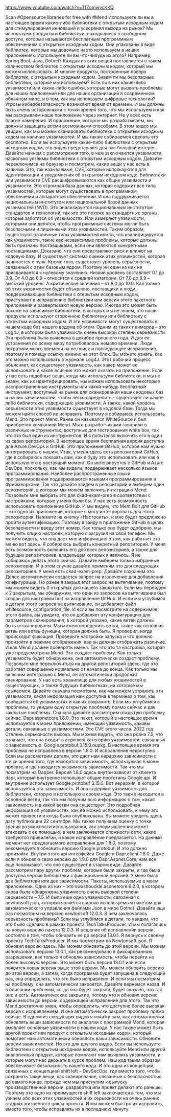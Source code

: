 https://www.youtube.com/watch?v=TfZomwycKKQ

Scan #Opensource libraries for free with #Mend
Используете ли вы в настоящее время какие-либо библиотеки с открытым исходным ходом для стимулирования инноваций и ускорения выхода на рынок? 
Мы используем продукты и библиотеки, находящиеся в свободном доступе, которые называются бесплатным программным обеспечением с открытым исходным кодом. 
Они упакованы в виде библиотек, которые мы довольно часто используем в наших приложениях. Используете ли вы что-нибудь из этого? Например, Spring Boot, Java, Dotnet? Каждая из этих вещей поставляется с таким количеством библиотек с открытым исходным кодом, который мы можем использовать. И многие продукты, построенные поверх библиотек, с открытым исходным кодом. 
Знаем ли мы безопасные библиотеки, которые мы используем? Есть ли в них какие-либо уязвимости или какие-либо ошибки, которые могут вызвать проблемы для наших приложений или для наших организаций в современном облачном мире, и в том, как мы используем цифровые технологии?
Угрозы кибербезопасности возникают время от времени. И мы должны быть очень осторожными с точки зрения того, что мы используем и как мы раскрываем наше приложение через интернет. Не у всех есть благие намерения. И приложение, которое мы разрабатываем, мы должны защищать всеми возможными способами. 
В этом видео мы увидим, как мы можем сканировать библиотеки с открытым исходным кодом на наличие уязвимостей. И мы также собираемся сделать это бесплатно. 
Если вы используете какие-либо библиотеки с открытым исходным кодом, это видео представляет для вас большой интерес.
Давайте начнем с рассмотрения того, в чем заключаются уязвимости, насколько уязвимы библиотеки с открытым исходным кодом. 
Давайте переключимся на браузер и посмотрим, какие вещи у нас есть в наличии. Это, так называемые, CVE, которые используются для идентификации и уведомления об открытом исходном коде.
Библиотеки или уязвимости CVE расшифровываются как общие уязвимости и уязвимости. Это огромная база данных, которая содержит все типы уязвимостей, которые могут существовать в программном обеспечении и аппаратном обеспечении. И она поддерживается национальным институтом или национальной базой данных уязвимостей (NVD).
Это анализируется национальным институтом стандартов и технологий, так что это похоже на стандартные органы, которые заботятся об уязвимостях. Или измеряют уязвимости, которыми они делятся, чтобы программные системы могли быть безопасными и лишенными этих уязвимостей.
Таким образом, существуют различные типы уязвимостей или то, что квалифицируется как уязвимости, такие как независимые проблемы, которые должны быть признаны поставщиками, если они являются конкретными поставщиками. 
Доказано, что они представляют риск и влияют на кодовую базу. И существует система оценки этих уязвимостей, которая начинается с нуля. 
Кроме того, существует уровень серьезности, связанный с этим базовым ядром. Поэтому ни один из них не присваивается к нулевому значению. 
Низкий уровень составляет 0.1 до 3.9. От 4.0 до 6.9 – относится к средней категории. От 7.0 до 8.9 – высокий уровень. А критические значения – от 9.0 до 10.0.
Как только об этих уязвимостях будет объявлено, поставщики и люди, поддерживающие библиотеки с открытым исходным кодом, приступают к исправлению библиотеки или версии этого пакетного приложения и развертывают новую версию. 
Иногда это может быть похоже на зависимые библиотеки, в которых мы не знаем, что наши продукты используют стороннюю библиотеку или библиотеку с открытым исходным кодом. И эти уязвимости могут существовать в нашем коде без нашего ведома об этом. 
Одним из таких примеров – это Log4J, в котором была уязвимость очень высокой степени серьезности. Эта проблема была выявлена в декабре прошлого года. И для ее устранения по всему миру потребовалось немало времени. 
Люди потратили много времени на ее поиск и последующее исправление, поэтому я помещу ссылку именно на этот блок. Вы можете узнать, как это можно использовать в журнале Log4J. Этот рабочий процесс объясняет, как существует уязвимость, как хакер может ее использовать и какое влияние это может оказать на приложение. 
Если у нас есть подобные вещи, когда мы используем библиотеки, и мы не знаем, как их идентифицировать, мы можем использовать некоторые распространенные инструменты или какой-нибудь бесплатный инструмент, доступный на рынке для сканирования наших кодовых баз и наших зависимостей, чтобы легко определить – существует ли какие-либо библиотеки, содержащие уязвимости. А также, какой уровень серьезности этих уязвимости существует в кодовой базе. Тогда мы можем найти способ их исправить. 
Поэтому я собираюсь использовать Mend. Это проект Mend. Ранее он назывался WhiteSource и был приобретен компанией Mend. 
Мы с разработчиками говорили о различных инструментах, доступных для тестирования white box, так что это был один из инструментов. И я попытался включить его в один из своих репозиторий. 
В настоящее время бесплатная версия доступна для Azure DevOps и GitHub. Это приложение GitHub, которое нам нужно интегрировать с нашим. 
Итак, у меня здесь есть репозиторий GitHub, где я собираюсь показать вам, как я буду это использовать или как я использую его в настоящий момент. 
Он интегрируется с GitHub и Azure DevOps, поскольку, как мы видели, поддерживает несколько языков программирования. Наиболее распространенные языки программирования поддерживаются языками программирования и Фреймворками. 
Так что давайте зайдем в репозиторий и выберем один репозиторий, в котором мы можем включить интеграцию Mend.
Позвольте мне выбрать это для ckad-exam-prep в соответствии с настройками, которые у меня были бы. 
У нас есть возможность использовать приложение GitHub. И мы видим, что Ment Bolt для GitHub – это одно из приложений, которое я могу интегрировать для этого репозитория. 
Нажмите на кнопку «Настроить», и мне будет предложено пройти аутентификацию. Поэтому я зайду в приложение GitHub в целях безопасности и введу этот номер. 
Как только оно будет одобрено, мы получить опцию настроек, которую я загрузил на свой телефон. Мы можем видеть, что она дает мне информацию о том, как работает это меню вот здесь. 
Я собираюсь выбрать конкретный репозиторий. У меня есть возможность включить его для всех репозиториев, а также для будущих репозиториев, владельцем которых я являюсь. 
Я не собираюсь делать этого сейчас. Давайте выберем только избранные репозитории. И  в этом случае давайте применим это для следующих репозиториев. 
У меня есть ckad-exam-prep. Давайте сохраним это. Далее автоматически создается запрос на извлечение для добавления конфигурации. 
Но ранее я закрыл этот запрос на вытягивание, поэтому мы можем видеть 0 открытых для нашего закрытого. Если мы перейдем к 2 закрытым, мы обнаружим, что один из запросов на вытягивание был создан для настройки bolt на исправление GitHub. И если мы углубимся в детали этого запроса на вытягивание, он добавляет файл whitesource_configuration_file. И если вы посмотрите на содержимое этого файла, вы увидите, что он добавляет эту конфигурацию для параметров сканирования, в которой указано, какие ветви должны быть отсканированы. 
Мы можем определить ветки, такие как основная ветвь или ветвь функции, которая должна быть. Я проверил, когда происходит фиксация. Проверьте настройки запуска и что должно произойти в режиме отображения, как он должен отображать различие. И как Mend должен проверять имена. Так что это та настройка, которая уже предусмотрена Mend. 
Это создает проблему. Как только уязвимость будет обнаружена, она автоматически создаст проблему. 
Позвольте мне переключиться на другой репозиторий здесь, где это работает совершенно нормально от начала до конца. Как только мы включим интеграцию с Mend, он автоматически продолжит сканирование. 
У нас есть хранилище для любых уязвимостей в существующих, а также будущих библиотеках, на которые мы ссылаемся. 
Давайте сначала посмотрим, как мы можем устранить эти уязвимости, какая информация нам доступна в терминах о том, как сообщается об уязвимостях и как их сохранить. 
Если  мы углубимся в проблемы, то увидим одну открытую проблему прямо сейчас и две закрытые проблемы. 
Сначала давайте рассмотрим открытую проблему сейчас. Dapr.aspnetcore.1.8.0. Это пакет, который в настоящее время используется в моем приложении, имеющий уязвимость, каковы детали, связанные с уязвимостями. 
Это CVE этого числа. 2022 год. 
Степень серьезности высока. Мы можем видеть, что она ровна 7.5, что означает, что она входит в верхнюю категорию уязвимостей, связанных с зависимостью. 
Google.protobuf.3.15.0.nupkg. 
В настоящее время эта проблема не исправлена в версии 1.8.0. И исправление недоступно. 
Если мы рассмотрим детали, это даст нам иерархию зависимости с точки зрения того, где находится зависимость, используемая в моем проекте, и где находится уязвимость зависимости. Так что мы посмотрим на Dapper. Версия 1.8.0 здесь внутри зависит от клиента dapr, который внутренне использует общие прототипы Google.api. И внутренне использует Google.protobuf 3.15.0.
Вот иерархия, в которой используется эта зависимость. И она содержит уязвимость для библиотеки, которую я использую в своем коде. Это также находится в основной ветви, так что мы получим всю информацию о том, какая зависимость и в какой ветви она существует. 
Это подробная информация об уязвимостях, как ее можно использовать, к чему это может привести и когда была опубликована. Вы можете увидеть здесь дату публикации 22 сентября. 
Мы также получаем оценку с точки зрения возможности использования, как злоумышленник может атаковать с ее помощью, в чем заключается сложности сети, какие требуются привилегии, и какое исправление предлагается. 
На данный момент нет предлагаемого исправления для 1.8.0, поэтому рекомендуется обновить версию Google.protobuf. И это должно произойти. 
Внутри этого api интерфейса Google и Dapr.client 1.8.0. Даже если я обновлю свою версию до 1.9.0 для Dapr.Aspnet.Core, нам все еще показывают, что оно существует в старом виде. 
Давайте рассмотрим пару других проблем, которые были закрыты, и где была доступна версия библиотеки с фиксированной версией. 
У меня было две библиотеки или две зависимости. 
Пакеты, используемые в моем приложении. Одно из них – это swashbuckle.aspnetcore.6.2.3, в котором снова была обнаружена уязвимость очень высокой степени серьезности – 7.5. И была еще одна уязвимость, связанная с newtonsoft.json, который является широко используемым пакетом для автоматического управления файлами Json в мире Dotnet.
Давайте еще раз посмотрим на версию newtonsoft 12.0.3. В чем заключалась серьезность проблемы? Если мы углубимся в детали, то увидим, что это было сделано в рамках проекта TechTalksProducer. И мы полагались на новую версию пакета 12.0.3.
И решение об исправлении версии состояло в том, чтобы обновить ее до версии 13.0.1. 
Я вернусь к своему проекту TechTalksProducer. И мы посмотрим на Newtonsoft.json. Я обновил версию здесь. Мы можем обновить до этой версии. Мы можем использовать версию 13.0.1, как рекомендовано в фиксированном разрешении, как только я обновлю зависимость, чтобы перейти на более высокую версию. Это может быть версия 13.0.1 или если появится новая версия выше этой версии. 
Мы можем обновить версию до этой версии, а затем, когда программа будет запущена в следующий раз, она определить, что это было исправлено. И если мы посмотрим на проблему, она автоматически закроется. 
Давайте вернемся назад. И в описании проблемы, когда она будет закрыта, будет сказано, что так оно и есть. 
Автоматические закрытие, потому что я обновил версию зависимости до версии, содержащей исправление для этого. Так что Mend достаточно умен, чтобы определить, что доступно более высокая версия с исправлением. И она автоматически закроет проблему прямо сейчас.
В одном из следующих видео я покажу вам, как автоматически обновлять ваши зависимости по аналогии с программой Mend, которая выявляет основные уязвимости в нашем коде. 
У нас также может быть другой проект или продукт с открытым исходным кодом, который помогает нам автоматически обновлять ваши зависимости. Обновите версии зависимостей. Но это для другого видео. 
Если вы используете библиотеки с открытым исходным кодом, используйте Mend или другой аналогичный продукт, 
которые помогают нам выявлять уязвимости, и которые могут нас держать в курсе проблем. 
Наш код таким образом обеспечивает безопасность нашего кода. И это одна из концепций, связанных с концепцией shift left – DevSecOps, где вместо того, чтобы сохранять такие вещи, как сканирование, связанные с безопасностью до самого конца, прежде чем мы приступим к выпуску производственной версии, разработка или проект делают это раньше. Поэтому это одно из преимуществ shift left заключается в том, что мы узнаем обо всех этих уязвимостей и их серьезности на очень ранних стадиях жизненного цикла проекта. И мы можем быстро их исправить, вместо того, чтобы исправлять их в последнюю минуту. 
